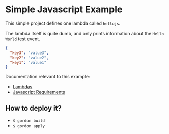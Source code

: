 Simple Javascript Example
===========================

This simple project defines one lambda called ``hellojs``.

The lambda itself is quite dumb, and only prints information about the ``Hello World`` test event.

```json
{
  "key3": "value3",
  "key2": "value2",
  "key1": "value1"
}
```

Documentation relevant to this example:
 * [Lambdas](https://gordon.readthedocs.io/en/latest/lambdas.html)
 * [Javascript Requirements](https://gordon.readthedocs.io/en/latest/requirements.html#javascript-requirements)

How to deploy it?
------------------

* ``$ gordon build``
* ``$ gordon apply``
